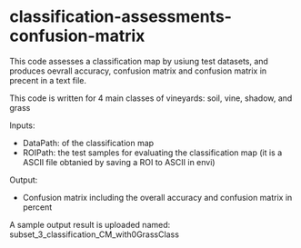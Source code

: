 # classification-assessments-confusion-matrix

This code assesses a classification map by usiung test datasets, and produces oevrall accuracy, confusion matrix and confusion matrix in precent in a text file.

This code is written  for 4 main classes of vineyards: soil, vine, shadow, and grass

Inputs:

- DataPath: of the classification map
- ROIPath: the test samples for evaluating the classification map (it is a ASCII file obtanied by saving a ROI to ASCII in envi)

Output:
 - Confusion matrix including the overall accuracy and confusion matrix in percent 


A sample output result is uploaded named:  subset_3_classification_CM_with0GrassClass
